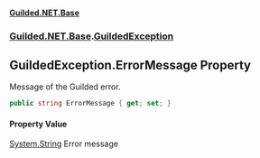 #### [Guilded.NET.Base](Guilded_NET_Base.md 'Guilded.NET.Base')
### [Guilded.NET.Base](Guilded_NET_Base.md#Guilded_NET_Base 'Guilded.NET.Base').[GuildedException](GuildedException.md 'Guilded.NET.Base.GuildedException')
## GuildedException.ErrorMessage Property
Message of the Guilded error.  
```csharp
public string ErrorMessage { get; set; }
```
#### Property Value
[System.String](https://docs.microsoft.com/en-us/dotnet/api/System.String 'System.String')
Error message
